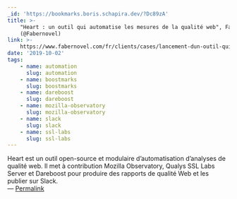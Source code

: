 ```yaml
---
_id: 'https://bookmarks.boris.schapira.dev/?Dc89zA'
title: >-
    "Heart : un outil qui automatise les mesures de la qualité web", Fabernovel
    (@Fabernovel)
link: >-
    https://www.fabernovel.com/fr/clients/cases/lancement-dun-outil-qui-automatise-les-mesures-de-la-qualite-web
date: '2019-10-02'
tags:
    - name: automation
      slug: automation
    - name: boostmarks
      slug: boostmarks
    - name: dareboost
      slug: dareboost
    - name: mozilla-observatory
      slug: mozilla-observatory
    - name: slack
      slug: slack
    - name: ssl-labs
      slug: ssl-labs
---
```


Heart est un outil open-source et modulaire d’automatisation d’analyses de
qualité web. Il met à contribution Mozilla Observatory, Qualys SSL Labs Server
et Dareboost pour produire des rapports de qualité Web et les publier sur Slack.
<br>&#8212;
<a href="https://bookmarks.boris.schapira.dev/?Dc89zA" title="Permalink">Permalink</a>
